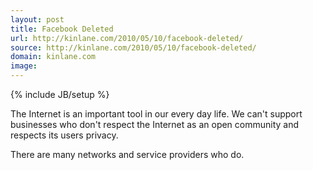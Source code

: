 ```yaml
---
layout: post
title: Facebook Deleted
url: http://kinlane.com/2010/05/10/facebook-deleted/
source: http://kinlane.com/2010/05/10/facebook-deleted/
domain: kinlane.com
image: 
---
```

{% include JB/setup %}<p>
The Internet is an important tool in our every day life. We can't support businesses who don't respect the Internet as an open community and respects its users privacy.<p></p>
There are many networks and service providers who do.</p>

